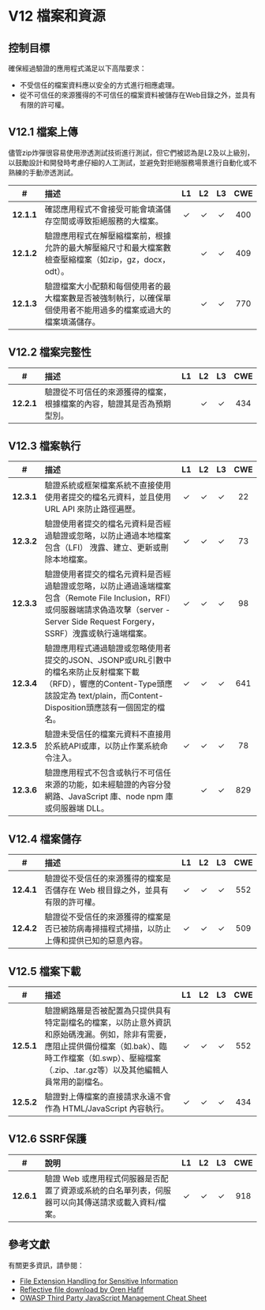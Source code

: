 # V12 檔案和資源

## 控制目標

確保經過驗證的應用程式滿足以下高階要求：

* 不受信任的檔案資料應以安全的方式進行相應處理。
* 從不可信任的來源獲得的不可信任的檔案資料被儲存在Web目錄之外，並具有有限的許可權。

## V12.1 檔案上傳

儘管zip炸彈很容易使用滲透測試技術進行測試，但它們被認為是L2及以上級別，以鼓勵設計和開發時考慮仔細的人工測試，並避免對拒絕服務場景進行自動化或不熟練的手動滲透測試。

| # | 描述 | L1 | L2 | L3 | CWE |
| :---: | :--- | :---: | :---: | :---: | :---: |
| **12.1.1** | 確認應用程式不會接受可能會填滿儲存空間或導致拒絕服務的大檔案。 | ✓ | ✓ | ✓ | 400 |
| **12.1.2** | 驗證應用程式在解壓縮檔案前，根據允許的最大解壓縮尺寸和最大檔案數檢查壓縮檔案（如zip，gz，docx，odt）。 | | ✓ | ✓ | 409 |
| **12.1.3** | 驗證檔案大小配額和每個使用者的最大檔案數是否被強制執行，以確保單個使用者不能用過多的檔案或過大的檔案填滿儲存。 | | ✓ | ✓ | 770 |

## V12.2 檔案完整性

| # | 描述 | L1 | L2 | L3 | CWE |
| :---: | :--- | :---: | :---: | :---: | :---: |
| **12.2.1** | 驗證從不可信任的來源獲得的檔案，根據檔案的內容，驗證其是否為預期型別。 | | ✓ | ✓ | 434 |

## V12.3 檔案執行

| # | 描述 | L1 | L2 | L3 | CWE |
| :---: | :--- | :---: | :---: | :---: | :---: |
| **12.3.1** | 驗證系統或框架檔案系統不直接使用使用者提交的檔名元資料，並且使用 URL API 來防止路徑遍歷。 | ✓ | ✓ | ✓ | 22 |
| **12.3.2** | 驗證使用者提交的檔名元資料是否經過驗證或忽略，以防止通過本地檔案包含（LFI） 洩露、建立、更新或刪除本地檔案。 | ✓ | ✓ | ✓ | 73 |
| **12.3.3** | 驗證使用者提交的檔名元資料是否經過驗證或忽略，以防止通過遠端檔案包含（Remote File Inclusion，RFI）或伺服器端請求偽造攻擊（server - Server Side Request Forgery，SSRF）洩露或執行遠端檔案。 | ✓ | ✓ | ✓ | 98 |
| **12.3.4** | 驗證應用程式通過驗證或忽略使用者提交的JSON、JSONP或URL引數中的檔名來防止反射檔案下載（RFD），響應的Content-Type頭應該設定為 text/plain，而Content-Disposition頭應該有一個固定的檔名。 | ✓ | ✓ | ✓ | 641 |
| **12.3.5** | 驗證未受信任的檔案元資料不直接用於系統API或庫，以防止作業系統命令注入。 | ✓ | ✓ | ✓ | 78 |
| **12.3.6** | 驗證應用程式不包含或執行不可信任來源的功能，如未經驗證的內容分發網路、JavaScript 庫、node npm 庫或伺服器端 DLL。 | | ✓ | ✓ | 829 |

## V12.4 檔案儲存

| # | 描述 | L1 | L2 | L3 | CWE |
| :---: | :--- | :---: | :---: | :---: | :---: |
| **12.4.1** | 驗證從不受信任的來源獲得的檔案是否儲存在 Web 根目錄之外，並具有有限的許可權。 | ✓ | ✓ | ✓ | 552 |
| **12.4.2** | 驗證從不受信任的來源獲得的檔案是否已被防病毒掃描程式掃描，以防止上傳和提供已知的惡意內容。 | ✓ | ✓ | ✓ | 509 |

## V12.5 檔案下載

| # | 描述 | L1 | L2 | L3 | CWE |
| :---: | :--- | :---: | :---: | :---: | :---: |
| **12.5.1** | 驗證網路層是否被配置為只提供具有特定副檔名的檔案，以防止意外資訊和原始碼洩漏。例如，除非有需要，應阻止提供備份檔案（如.bak）、臨時工作檔案（如.swp）、壓縮檔案（.zip、.tar.gz等）以及其他編輯人員常用的副檔名。 | ✓ | ✓ | ✓ | 552 |
| **12.5.2** | 驗證對上傳檔案的直接請求永遠不會作為 HTML/JavaScript 內容執行。 | ✓ | ✓ | ✓ | 434 |

## V12.6 SSRF保護

| # | 說明 | L1 | L2 | L3 | CWE |
| :---: | :--- | :---: | :---: | :---: | :---: |
| **12.6.1** | 驗證 Web 或應用程式伺服器是否配置了資源或系統的白名單列表，伺服器可以向其傳送請求或載入資料/檔案。 | ✓ | ✓ | ✓ | 918 |

## 參考文獻

有關更多資訊，請參閱：

* [File Extension Handling for Sensitive Information](https://owasp.org/www-community/vulnerabilities/Unrestricted_File_Upload)
* [Reflective file download by Oren Hafif](https://www.trustwave.com/Resources/SpiderLabs-Blog/Reflected-File-Download---A-New-Web-Attack-Vector/)
* [OWASP Third Party JavaScript Management Cheat Sheet](https://cheatsheetseries.owasp.org/cheatsheets/Third_Party_Javascript_Management_Cheat_Sheet.html)
